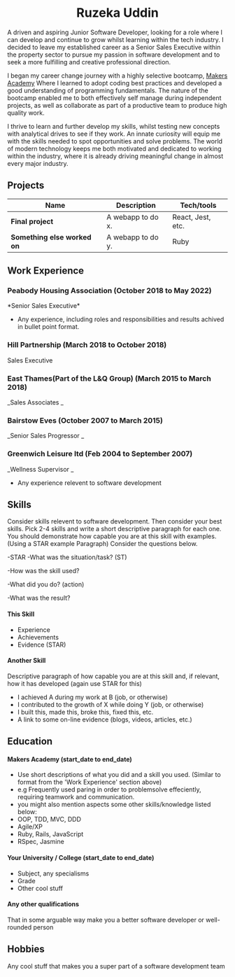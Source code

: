 <h1 align="center"> Ruzeka Uddin </h1>

A driven and aspiring Junior Software Developer, looking for a role where I can develop and continue to grow whilst learning within the tech industry.
I decided to leave my established career as a Senior Sales Executive within the property sector to pursue my passion in software development and to seek a more fulfilling and creative professional direction.

I began my career change journey with a highly selective bootcamp, [Makers Academy](https://makers.tech/about-us/) Where I learned to adopt coding best practices and developed a good understanding of programming fundamentals. The nature of the bootcamp enabled me to both effectively self manage during independent projects, as well as collaborate as part of a productive team to produce high quality work.

I thrive to learn and further develop my skills, whilst testing new concepts with analytical drives to see if they work. An innate curiosity will equip me with the skills needed to spot opportunities and solve problems.
The world of modern technology keeps me both motivated and dedicated to working within the industry, where it is already driving meaningful change in almost every major industry.



## Projects

| Name                         | Description       | Tech/tools        |
| ---------------------------- | ----------------- | ----------------- |
| **Final project**            | A webapp to do x. | React, Jest, etc. |
| **Something else worked on** | A webapp to do y. | Ruby              |

## Work Experience

<h3>Peabody Housing Association (October 2018 to May 2022)</h3>  
*Senior Sales Executive*

- Any experience, including roles and responsibilities and results achived in bullet point format.

<h3>Hill Partnership (March 2018 to October 2018)</h3>
Sales Executive 

<h3>East Thames(Part of the L&Q Group) (March 2015 to March 2018)</h3>
_Sales Associates _

<h3>Bairstow Eves (October 2007 to March 2015)</h3>
_Senior Sales Progressor _

<h3>Greenwich Leisure ltd (Feb 2004 to September 2007)</h3>
_Wellness Supervisor _





- Any experience relevent to software development

## Skills

Consider skills relevent to software development. Then consider your best skills. Pick 2-4 skills and write a short descriptive paragraph for each one. You should demonstrate how capable you are at this skill with examples.
(Using a STAR example Paragraph) Consider the questions below.

-STAR
-What was the situation/task? (ST)

-How was the skill used?

-What did you do? (action)

-What was the result?


#### This Skill

- Experience
- Achievements
- Evidence (STAR)

#### Another Skill

Descriptive paragraph of how capable you are at this skill and, if relevant, how it has developed (again use STAR for this)

- I achieved A during my work at B (job, or otherwise)
- I contributed to the growth of X while doing Y (job, or otherwise)
- I built this, made this, broke this, fixed this, etc.
- A link to some on-line evidence (blogs, videos, articles, etc.)

## Education

#### Makers Academy (start_date to end_date)
- Use short descriptions of what you did and a skill you used. (Similar to format from the 'Work Experience' section above)
- e.g Frequently used paring in order to problemsolve effeciently, requiring teamwork and communication.
- you might also mention aspects some other skills/knowledge listed below: 
- OOP, TDD, MVC, DDD
- Agile/XP
- Ruby, Rails, JavaScript
- RSpec, Jasmine

#### Your University / College (start_date to end_date)

- Subject, any specialisms
- Grade
- Other cool stuff

#### Any other qualifications

That in some arguable way make you a better software developer or well-rounded person

## Hobbies

Any cool stuff that makes you a super part of a software development team

